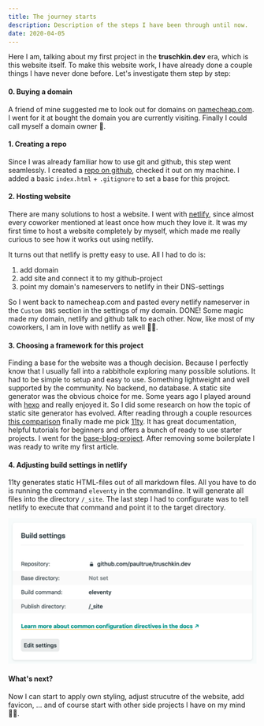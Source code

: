 ```yaml
---
title: The journey starts
description: Description of the steps I have been through until now.
date: 2020-04-05
---
```


Here I am, talking about my first project in the __truschkin.dev__ era, which is this website itself. To make this website work, I have already done a couple things I have never done before. Let's investigate them step by step:

#### 0. Buying a domain
A friend of mine suggested me to look out for domains on [namecheap.com](https://www.namecheap.com/). I went for it at bought the domain you are currently visiting. Finally I could call myself a domain owner 🎉.

#### 1. Creating a repo
Since I was already familiar how to use git and github, this step went seamlessly. I created a [repo on github](https://github.com/paultrue/truschkin.dev), checked it out on my machine. I added a basic `index.html` + `.gitignore` to set a base for this project.

#### 2. Hosting website
There are many solutions to host a website. I went with [netlify](https://www.netlify.com/), since almost every coworker mentioned at least once how much they love it. It was my first time to host a website completely by myself, which made me really curious to see how it works out using netlify. 

It turns out that netlify is pretty easy to use. All I had to do is:
1. add domain
2. add site and connect it to my github-project
3. point my domain's nameservers to netlify in their DNS-settings

So I went back to namecheap.com and pasted every netlify nameserver in the `Custom DNS` section in the settings of my domain. DONE! Some magic made my domain, netlify and github talk to each other.
Now, like most of my coworkers, I am in love with netlify as well 🤷‍♂️.

#### 3. Choosing a framework for this project
Finding a base for the website was a though decision. Because I perfectly know that I usually fall into a rabbithole exploring many possible solutions. It had to be simple to setup and easy to use. Something lightweight and well supported by the community. No backend, no database. A static site generator was the obvious choice for me.
Some years ago I played around with [hexo](https://hexo.io/) and really enjoyed it. So I did some research on how the topic of static site generator has evolved. After reading through a couple resources [this comparison](https://snipcart.com/blog/choose-best-static-site-generator) finally made me pick [11ty](https://www.11ty.dev/). It has great documentation, helpful tutorials for beginners and offers a bunch of ready to use starter projects. I went for the [base-blog-project](https://github.com/11ty/eleventy-base-blog). After removing some boilerplate I was ready to write my first article.

#### 4. Adjusting build settings in netlify
11ty generates static HTML-files out of all markdown files. All you have to do is running the command `eleventy` in the commandline. It will generate all files into the directory `/_site`. The last step I had to configurate was to tell netlify to execute that command and point it to the target directory. 

![netlify build setting](/img/netlify_build.png "netlify build setting")

#### What's next?
Now I can start to apply own styling, adjust strucutre of the website, add favicon, ... and of course start with other side projects I have on my mind 👨‍💻. 


